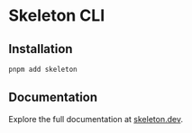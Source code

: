 # Skeleton CLI

## Installation

```bash
pnpm add skeleton
```

## Documentation

Explore the full documentation at [skeleton.dev](https://skeleton.dev/).
